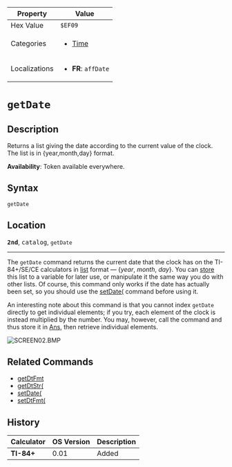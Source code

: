 | Property      | Value |
|---------------|-------|
| Hex Value     | `$EF09`|
| Categories    | <ul><li>[Time](<../categories/Time.md>)</li></ul> |
| Localizations | <ul><li><b>FR</b>: `affDate`</li></ul> |

# `getDate`

## Description
Returns a list giving the date according to the current value of the clock. The list is in {year,month,day} format.


<b>Availability</b>: Token available everywhere.

## Syntax
`getDate`

## Location
<tt><kbd><b>2nd</b></kbd></tt>, <kbd>catalog</kbd>, `getDate`
<hr>

The `getDate` command returns the current date that the clock has on the TI-84+/SE/CE calculators in [list](/lists) format — {_year_, _month_, _day_}. You can [store](/store) this list to a variable for later use, or manipulate it the same way you do with other lists. Of course, this command only works if the date has actually been set, so you should use the [setDate(](/setdate) command before using it.

An interesting note about this command is that you cannot index `getDate` directly to get individual elements; if you try, each element of the clock is instead multiplied by the number. You may, however, call the command and thus store it in [Ans](/ans), then retrieve individual elements.

![SCREEN02.BMP](http://tibasicdev.wikidot.com/local--files/getdate/SCREEN02.BMP)

## Related Commands

*   [getDtFmt](/getdtfmt)
*   [getDtStr(](/getdtstr)
*   [setDate(](/setdate)
*   [setDtFmt(](/setdtfmt)

## History
| Calculator | OS Version | Description |
|------------|------------|-------------|
| <b>TI-84+</b> | 0.01 | Added |



